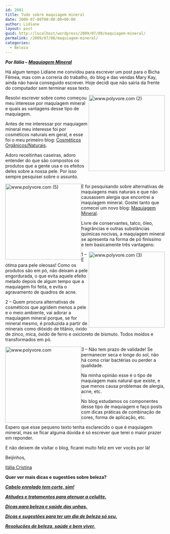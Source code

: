 ```yaml
---
id: 2681
title: Tudo sobre maquiagem mineral
date: 2009-07-08T00:00:00+00:00
author: Lidiane
layout: post
guid: http://localhost/wordpress/2009/07/08/maquiagem-mineral/
permalink: /2009/07/08/maquiagem-mineral/
categories:
  - Beleza
---
```

_**Por Ilália – <a href="http://maquiagemmineral.blogspot.com/" target="_blank">Maquiagem Mineral</a>**_

Há algum tempo Lidiane me convidou para escrever um post para o Bicha Fêmea, mas com a correria do trabalho, do blog e das vendas Mary Kay, ainda não havia conseguido escrever. Hoje decidi que não sairia da frente do computador sem terminar esse texto.

[<img style="display: inline; margin-left: 0; margin-right: 0; border-width: 0;" title="www.polyvore.com (2)" src="http://www.trololodemulher.com.br/blog/wp-content/uploads/2009/07/www-polyvore-com2_thumb.jpg" alt="www.polyvore.com (2)" width="240" height="240" align="right" border="0" />](http://www.trololodemulher.com.br/blog/wp-content/uploads/2009/07/www-polyvore-com2.jpg)Resolvi escrever sobre como começou meu interesse por maquiagem mineral e quais as vantagens desse tipo de maquiagem.

Antes de me interessar por maquiagem mineral meu interesse foi por cosméticos naturais em geral, e esse foi o meu primeiro blog: <a href="http://cosmeticosorganicosnaturais.blogspot.com/" target="_blank">Cosméticos Orgânicos/Naturais</a>.

Adoro receitinhas caseiras, adoro entender do que são compostos os produtos que a gente usa e os efeitos deles sobre a nossa pele. Por isso sempre pesquisei sobre o assunto.

[<img style="display: inline; margin-left: 0; margin-right: 0; border-width: 0;" title="www.polyvore.com (5)" src="http://www.trololodemulher.com.br/blog/wp-content/uploads/2009/07/www-polyvore-com5_thumb.jpg" alt="www.polyvore.com (5)" width="240" height="240" align="left" border="0" />](http://www.trololodemulher.com.br/blog/wp-content/uploads/2009/07/www-polyvore-com5.jpg) E foi pesquisando sobre alternativas de maquiagens mais naturais e que não causassem alergia que encontrei a maquiagem mineral. Gostei tanto que comecei um novo blog: <a href="http://maquiagemmineral.blogspot.com/" target="_blank">Maquiagem Mineral</a>.

Livre de conservantes, talco, óleo, fragrâncias e outras substâncias químicas nocivas, a maquiagem mineral se apresenta na forma de pó finíssimo e tem basicamente três vantagens:

[<img style="display: inline; margin-left: 0; margin-right: 0; border-width: 0;" title="www.polyvore.com (3)" src="http://www.trololodemulher.com.br/blog/wp-content/uploads/2009/07/www-polyvore-com3_thumb.jpg" alt="www.polyvore.com (3)" width="240" height="240" align="right" border="0" />](http://www.trololodemulher.com.br/blog/wp-content/uploads/2009/07/www-polyvore-com3.jpg) 1 &#8211; É ótima para pele oleosas! Como os produtos são em pó, não deixam a pele engordurada, o que evita aquele efeito melado depois de algum tempo que a maquiagem foi feita, e evita o agravamento de quadros de acne.

2 – Quem procura alternativas de cosméticos que agridem menos a pele e o meio ambiente, vai adorar a maquiagem mineral porque, se for mineral mesmo, é produzida a partir de minerais como dióxido de titânio, óxido de zinco, mica, óxido de ferro e oxicloreto de bismuto. Todos moídos e transformados em pó.

[<img style="display: inline; margin-left: 0; margin-right: 0; border-width: 0;" title="www.polyvore.com" src="http://www.trololodemulher.com.br/blog/wp-content/uploads/2009/07/www-polyvore-com_thumb.jpg" alt="www.polyvore.com" width="240" height="240" align="left" border="0" />](http://www.trololodemulher.com.br/blog/wp-content/uploads/2009/07/www-polyvore-com.jpg) 3 – Não tem prazo de validade! Se permanecer seca e longe do sol, não há como criar bactérias ou perder a qualidade.

Na minha opinião esse é o tipo de maquiagem mais natural que existe, e que menos causa problemas de alergia, acne, etc.

No blog estudamos os componentes desse tipo de maquiagem e faço posts com dicas práticas de combinação de cores, forma de aplicação, etc.

Espero que esse pequeno texto tenha esclarecido o que é maquiagem mineral, mas se ficar alguma dúvida é só escrever que terei o maior prazer em reponder.

E não deixem de visitar o blog, ficarei muito feliz em ver vocês por lá!

Beijinhos,

<a href="http://maquiagemmineral.blogspot.com/" target="_blank">Ilália Cristina</a>

**Quer ver mais dicas e sugestões sobre beleza?**

<a href="http://www.trololodemulher.com.br/2010/02/23/cabelo-cacheado/" target="_self"><strong><em>Cabelo enrolado tem corte, sim!</em></strong></a>

**_<a href="http://www.trololodemulher.com.br/2009/12/14/atitudes-e-tratamentos-para-atenuar-a-celulite/" target="_self">Atitudes e tratamentos para atenuar a celulite.</a>_**

**_<a href="http://www.trololodemulher.com.br/2009/04/14/unhas-dicas-cuidados/" target="_self">Dicas para beleza e saúde das unhas.</a>_**

**_<a href="http://www.trololodemulher.com.br/2009/04/09/convidada-raissa-beleza/" target="_self">Dicas e sugestões para ter um dia de beleza só seu.</a>_**

**_<a href="http://www.trololodemulher.com.br/2009/01/03/dica-beleza-saude/" target="_self">Resoluções de beleza, saúde e bem viver.</a>_**